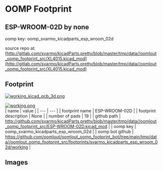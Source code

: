 # OOMP Footprint  
## ESP-WROOM-02D  by none  
  
oomp key: oomp_svarmo_kicadparts_esp_wroom_02d  
  
source repo at: [http://gitlab.com/svarmo/kicadParts.pretty/blob/master/tmp/data//oomlout_oomp_footprint_src/XL4015.kicad_mod](http://gitlab.com/svarmo/kicadParts.pretty/blob/master/tmp/data//oomlout_oomp_footprint_src/XL4015.kicad_mod)  
## Footprint  
  
[![working_kicad_pcb_3d.png](working_kicad_pcb_3d_600.png)](working_kicad_pcb_3d.png)  
  
[![working.png](working_600.png)](working.png)  
| name | value | 
| --- | --- | 
| footprint name | ESP-WROOM-02D | 
| footprint description | None | 
| number of pads | 19 | 
| github path | http://github.com/svarmo/kicadParts.pretty/blob/master/tmp/data//oomlout_oomp_footprint_src/ESP-WROOM-02D.kicad_mod | 
| oomp key | oomp_svarmo_kicadparts_esp_wroom_02d | 
| oomp bot github | https://github.com/oomlout/oomlout_oomp_footprint_bot/tree/main/tmp/data//oomlout_oomp_footprint_src/footprints/svarmo_kicadparts_esp_wroom_02d/working | 
## Images  
